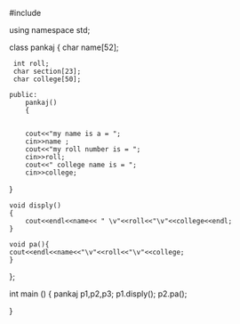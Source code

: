 #include<iostream>

using namespace std; 

class pankaj
{
	char name[52];

     int roll;
     char section[23];
     char college[50];
     
	public:
		pankaj()
		{
		
	 
	    cout<<"my name is a = ";
		cin>>name ;
		cout<<"my roll number is = ";
		cin>>roll;
		cout<<" college name is = ";
		cin>>college;
}
	
	void disply()
	{
		cout<<endl<<name<< " \v"<<roll<<"\v"<<college<<endl;
	}
	
	void pa(){ 
	cout<<endl<<name<<"\v"<<roll<<"\v"<<college;
	}
	
};

int main ()
{
	pankaj p1,p2,p3;
	p1.disply();
	p2.pa();
	
}
